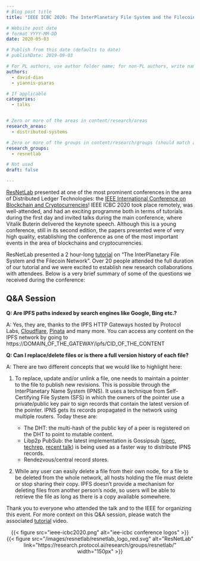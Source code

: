 ```yaml
---
# Blog post title
title: "IEEE ICBC 2020: The InterPlanetary File System and the Filecoin Network"

# Website post date
# format YYYY-MM-DD
date: 2020-05-03

# Publish from this date (defaults to date)
# publishDate: 2019-09-03

# For PL authors, use author folder name; for non-PL authors, write name as in paper within ""
authors:
  - david-dias
  - yiannis-psaras

# If applicable
categories:
  - talks


# Zero or more of the areas in content/research/areas
research_areas:
  - distributed-systems

# Zero or more of the groups in content/research/groups (should match author membership)
research_groups:
  - resnetlab

# Not used
draft: false

---
```

[ResNetLab](https://research.protocol.ai/research/groups/resnetlab/) presented at one of the most prominent conferences in the area of Distributed Ledger Technologies: the [IEEE International Conference on Blockchain and Cryptocurrencies](https://icbc2020.ieee-icbc.org/)! IEEE ICBC 2020 took place remotely, was well-attended, and had an exciting programme both in terms of tutorials during the first day and invited talks during the main conference, where Vitalik Buterin delivered the keynote speech. Although this is a young conference, still in its second edition, the papers presented were of very high quality, establishing the conference as one of the most important events in the area of blockchains and cryptocurrencies. 

ResNetLab presented a 2 hour-long [tutorial](https://drive.google.com/file/d/1OcHjR1XA1E8To3qpw3fnsEQe-xSKFGy3/view?usp=sharing) on “The InterPlanetary File System and the Filecoin Network”. Over 20 people attended the full duration of our tutorial and we were excited to establish new research collaborations with attendees. Below is a very brief summary of some of the questions we received during the conference:

## Q&A Session

**Q: Are IPFS paths indexed by search engines like Google, Bing etc.?** 

A: Yes, they are, thanks to the IPFS HTTP Gateways hosted by Protocol Labs, [Cloudflare](https://blog.cloudflare.com/tag/ipfs/), [Pinata](https://pinata.cloud) and many more. You can access any content on the IPFS network by going to https://DOMAIN_OF_THE_GATEWAY/ipfs/CID_OF_THE_CONTENT

**Q: Can I replace/delete files or is there a full version history of each file?**

A: There are two different concepts that we would like to highlight here:
 
 1) To replace, update and/or unlink a file, one needs to maintain a pointer to the file to publish new revisions. This is possible through the InterPlanetary Name System (IPNS). It uses a technique from Self-Certifying File System (SFS) in which the owners of the pointer use a private/public key pair to sign records that contain the latest version of the pointer. IPNS gets its records propagated in the network using multiple routers. Today these are: 
     * The DHT: the multi-hash of the public key of a peer is registered on the DHT to point to mutable content. 
     * Libp2p PubSub: the latest implementation is Gossipsub ([spec,](https://github.com/libp2p/specs/tree/master/pubsub/gossipsub) [techrep,](https://research.protocol.ai/posts/201912-resnetlab-launch/PL-TechRep-gossipsub-v0.1-Dec30.pdf) [recent talk](https://research.protocol.ai/posts/202004-matrix-virtual-meetup-gossipsub/)) is being used as a faster way to distribute IPNS records.
     * Rendezvous/central record stores.

 2) While any user can easily delete a file from their own node, for a file to be deleted from the whole network, all hosts holding the file must delete or stop sharing their copy. IPFS doesn’t provide a mechanism for deleting files from another person’s node, so users will be able to retrieve the file as long as there is a copy available somewhere. 

Thank you to everyone who attended the talk and to the IEEE for organizing this event. For more context on this Q&A session, please watch the associated [tutorial](https://drive.google.com/file/d/1OcHjR1XA1E8To3qpw3fnsEQe-xSKFGy3/view?usp=sharing) video.

<center>{{< figure src="ieee-icbc2020.png" alt="iee-icbc conference logos" >}}</center>

<center>{{< figure src="/images/resnetlab/resnetlab_logo_red.svg" alt="ResNetLab" link="https://research.protocol.ai/research/groups/resnetlab/" width="150px" >}}</center>
